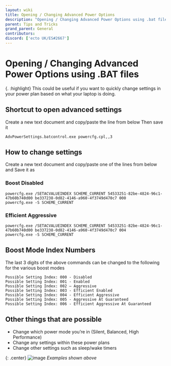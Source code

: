 ```yaml
---
layout: wiki
title: Opening / Changing Advanced Power Options
description: "Opening / Changing Advanced Power Options using .bat files"
parent: Tips and Tricks
grand_parent: General
contributors:  
discord: ['ecto UK/ES#2667']
---
```


# Opening / Changing Advanced Power Options using .BAT files

{. :highlight}
This could be useful if you want to quickly change settings in your power plan based on what your laptop is doing.

## Shortcut to open advanced settings

Create a new text document and copy/paste the line from below Then save it

```
AdvPowerSettings.batcontrol.exe powercfg.cpl,,3
```

## How to change settings

Create a new text document and copy/paste one of the lines from below and Save it as

### Boost Disabled

```
powercfg.exe /SETACVALUEINDEX SCHEME_CURRENT 54533251-82be-4824-96c1-47b60b740d00 be337238-0d82-4146-a960-4f3749d470c7 000
powercfg.exe -S SCHEME_CURRENT
```

### Efficient Aggressive

```
powercfg.exe /SETACVALUEINDEX SCHEME_CURRENT 54533251-82be-4824-96c1-47b60b740d00 be337238-0d82-4146-a960-4f3749d470c7 004
powercfg.exe -S SCHEME_CURRENT
```

## Boost Mode Index Numbers

The last 3 digits of the above commands can be changed to the following for the various boost modes

```
Possible Setting Index: 000 - Disabled
Possible Setting Index: 001 - Enabled
Possible Setting Index: 002 – Aggressive
Possible Setting Index: 003 - Efficient Enabled
Possible Setting Index: 004 - Efficient Aggressive
Possible Setting Index: 005 - Aggressive At Guaranteed
Possible Setting Index: 006 - Efficient Aggressive At Guaranteed
```

## Other things that are possible

- Change which power mode you’re in (Silent, Balanced, High Performance)
- Change any settings within these power plans
- Change other settings such as sleep/wake timers 


{: .center}
![image](https://cdn.discordapp.com/attachments/840314972918644767/857226400054378526/unknown.png)
*Examples shown above*


